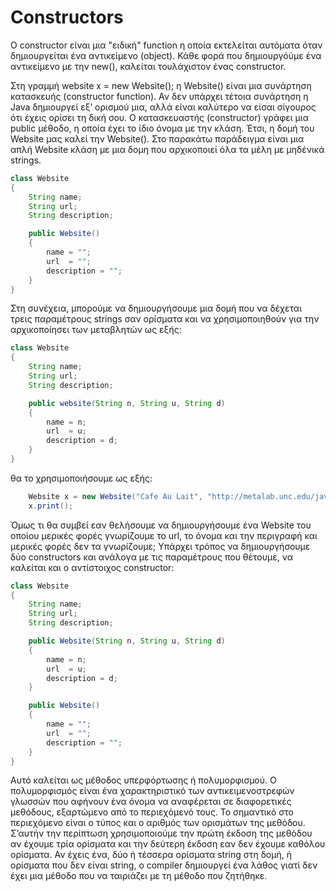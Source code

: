 # Constructors
Ο constructor είναι μια "ειδική" function η οποία εκτελείται αυτόματα όταν δημιουργείται ένα αντικείμενο (object). Κάθε φορά που δημιουργόύμε ένα αντικείμενο με την new(), καλείται τουλάχιστον ένας constructor.

Στη γραμμή website x = new Website(); η Website() είναι μια συνάρτηση κατασκευής (constructor function). Αν δεν υπάρχει τέτοια συνάρτηση η Java δημιουργεί εξ’ ορισμού μια, αλλά είναι καλύτερο να είσαι σίγουρος ότι έχεις ορίσει τη δική σου. Ο κατασκευαστής (constructor) γράφει μια public μέθοδο, η οποία έχει το ίδιο όνομα με την κλάση. Έτσι, η δομή του Website μας καλεί την Website(). Στο παρακάτω παράδειγμα είναι μια απλή Website κλάση με μια δομη που αρχικοποιεί όλα τα μέλη με μηδένικά strings.

```java
class Website 
{
    String name;
    String url;
    String description;

    public Website() 
    {
        name = ""; 
        url  = "";
        description = "";
    }
}
```

Στη συνέχεια, μπορούμε να δημιουργήσουμε μια δομή που να δέχεται τρεις παραμέτρους strings σαν ορίσματα και να χρησιμοποιηθούν για την αρχικοποίησει των μεταβλητών ως εξής:

```java
class Website 
{
    String name;
    String url;
    String description;

    public website(String n, String u, String d) 
    {
        name = n; 
        url  = u;
        description = d;
    }
}
```

θα το χρησιμοποιήσουμε ως εξής:

```java
    Website x = new Website("Cafe Au Lait", "http://metalab.unc.edu/javafaq/", "Really cool!");
    x.print();
```


Όμως τι θα συμβεί εαν θελήσουμε να δημιουργήσουμε ένα Website του οποίου μερικές φορές γνωρίζουμε το url, το όνομα και την περιγραφή και μερικές φορές δεν τα γνωρίζουμε; Υπάρχει τρόπος να δημιουργήσουμε δύο constructors και ανάλογα με τις παραμέτρους που θέτουμε, να καλείται και ο αντίστοιχος constructor:

```java
class Website 
{
    String name;
    String url;
    String description;

    public Website(String n, String u, String d) 
    {
        name = n; 
        url  = u;
        description = d;
    }

    public Website() 
    {
        name = ""; 
        url  = "";
        description = "";
    }
}
```

Αυτό καλείται ως μέθοδος υπερφόρτωσης ή πολυμορφισμού. Ο πολυμορφισμός είναι ένα χαρακτηριστικό των αντικειμενοστρεφών γλωσσών που αφήνουν ένα όνομα να αναφέρεται σε διαφορετικές μεθόδους, εξαρτώμενο από το περιεχόμενό τους. Το σημαντικό στο περιεχόμενο είναι ο τύπος και ο αριθμός των ορισμάτων της μεθόδου. Σ’αυτήν την περίπτωση χρησιμοποιούμε την πρώτη έκδοση της μεθόδου αν έχουμε τρία ορίσματα και την δεύτερη έκδοση εαν δεν έχουμε καθόλου ορίσματα. Αν έχεις ένα, δύο ή τέσσερα ορίσματα string στη δομή, ή ορίσματα που δεν είναι string, ο compiler δημιουργεί ένα λάθος γιατί δεν έχει μια μέθοδο που να ταιριάζει με τη μέθοδο που ζητήθηκε.

 
